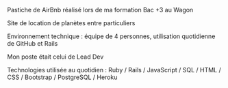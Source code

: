 Pastiche de AirBnb réalisé lors de ma formation Bac +3 au Wagon

Site de location de planètes entre particuliers

Environnement technique : équipe de 4 personnes, utilisation quotidienne de GitHub et Rails

Mon poste était celui de Lead Dev

Technologies utilisée au quotidien : Ruby / Rails / JavaScript / SQL / HTML / CSS / Bootstrap / PostgreSQL / Heroku

